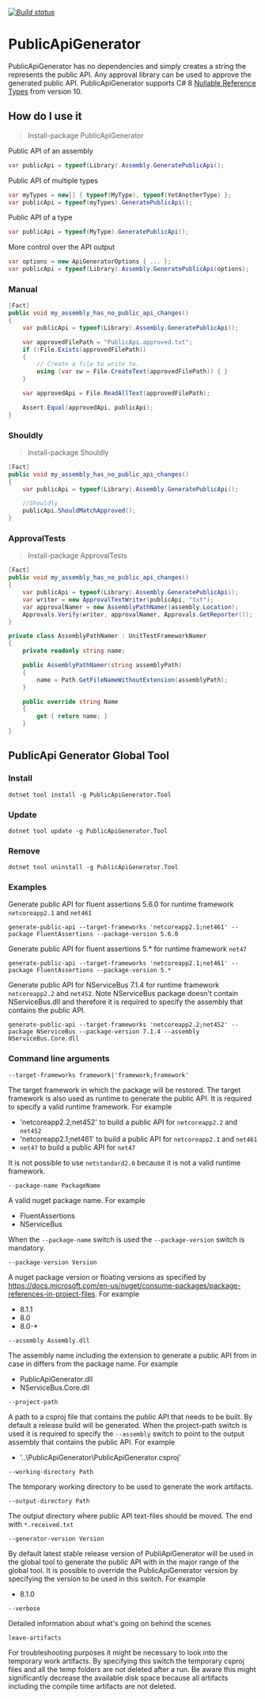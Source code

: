 _[![Build status](https://github.com/PublicApiGenerator/PublicApiGenerator/workflows/.github/workflows/ci.yml/badge.svg)](https://github.com/PublicApiGenerator/PublicApiGenerator/actions)_

# PublicApiGenerator

PublicApiGenerator has no dependencies and simply creates a string the represents the public API. Any approval library can be used to approve the generated public API.
PublicApiGenerator supports C# 8 [Nullable Reference Types](https://docs.microsoft.com/en-us/dotnet/csharp/nullable-references) from version 10.

## How do I use it

> Install-package PublicApiGenerator

Public API of an assembly

``` csharp
var publicApi = typeof(Library).Assembly.GeneratePublicApi();
```

Public API of multiple types

``` csharp
var myTypes = new[] { typeof(MyType), typeof(YetAnotherType) };
var publicApi = typeof(myTypes).GeneratePublicApi();
```

Public API of a type

``` csharp
var publicApi = typeof(MyType).GeneratePublicApi();
```

More control over the API output

``` csharp
var options = new ApiGeneratorOptions { ... };
var publicApi = typeof(Library).Assembly.GeneratePublicApi(options);
```

### Manual

``` csharp
[Fact]
public void my_assembly_has_no_public_api_changes()
{
    var publicApi = typeof(Library).Assembly.GeneratePublicApi();

    var approvedFilePath = "PublicApi.approved.txt";
    if (!File.Exists(approvedFilePath))
    {
        // Create a file to write to.
        using (var sw = File.CreateText(approvedFilePath)) { }
    }

    var approvedApi = File.ReadAllText(approvedFilePath);

    Assert.Equal(approvedApi, publicApi);
}
```

### Shouldly

> Install-package Shouldly

``` csharp
[Fact]
public void my_assembly_has_no_public_api_changes()
{
    var publicApi = typeof(Library).Assembly.GeneratePublicApi();

    //Shouldly
    publicApi.ShouldMatchApproved();
}
```

### ApprovalTests

> Install-package ApprovalTests

``` csharp
[Fact]
public void my_assembly_has_no_public_api_changes()
{
    var publicApi = typeof(Library).Assembly.GeneratePublicApi();
    var writer = new ApprovalTextWriter(publicApi, "txt");
    var approvalNamer = new AssemblyPathNamer(assembly.Location);
    Approvals.Verify(writer, approvalNamer, Approvals.GetReporter());
}

private class AssemblyPathNamer : UnitTestFrameworkNamer
{
    private readonly string name;

    public AssemblyPathNamer(string assemblyPath)
    {
        name = Path.GetFileNameWithoutExtension(assemblyPath);
    }

    public override string Name
    {
        get { return name; }
    }
}
```

## PublicApi Generator Global Tool

### Install

```
dotnet tool install -g PublicApiGenerator.Tool
```

### Update

```
dotnet tool update -g PublicApiGenerator.Tool
```

### Remove

```
dotnet tool uninstall -g PublicApiGenerator.Tool
```

### Examples

Generate public API for fluent assertions 5.6.0 for runtime framework `netcoreapp2.1` and `net461`

```
generate-public-api --target-frameworks 'netcoreapp2.1;net461' --package FluentAssertions --package-version 5.6.0
```

Generate public API for fluent assertions 5.* for runtime framework `net47`

```
generate-public-api --target-frameworks 'netcoreapp2.1;net461' --package FluentAssertions --package-version 5.*
```

Generate public API for NServiceBus 7.1.4 for runtime framework `netcoreapp2.2` and `net452`. Note NServiceBus package doesn't contain NServiceBus.dll and therefore it is required to specify the assembly that contains the public API.

```
generate-public-api --target-frameworks 'netcoreapp2.2;net452' --package NServiceBus --package-version 7.1.4 --assembly NServiceBus.Core.dll
```

### Command line arguments

```
--target-frameworks framework|'framework;framework'
```

The target framework in which the package will be restored. The target framework is also used as runtime to generate the public API. It is required to specify a valid runtime framework. For example

- 'netcoreapp2.2;net452' to build a public API for `netcoreapp2.2` and `net452`
- 'netcoreapp2.1;net461' to build a public API for `netcoreapp2.1` and `net461`
- `net47` to build a public API for `net47`

It is not possible to use `netstandard2.0` because it is not a valid runtime framework.

```
--package-name PackageName
```

A valid nuget package name. For example

- FluentAssertions
- NServiceBus

When the `--package-name` switch is used the `--package-version` switch is mandatory.

```
--package-version Version
```

A nuget package version or floating versions as specified by https://docs.microsoft.com/en-us/nuget/consume-packages/package-references-in-project-files. For example

- 8.1.1
- 8.0
- 8.0-*

```
--assembly Assembly.dll
```

The assembly name including the extension to generate a public API from in case in differs from the package name. For example

- PublicApiGenerator.dll
- NServiceBus.Core.dll

```
--project-path
``` 

A path to a csproj file that contains the public API that needs to be built. By default a release build will be generated. When the project-path switch is used it is required to specify the `--assembly` switch to point to the output assembly that contains the public API. For example

- '..\PublicApiGenerator\PublicApiGenerator.csproj'

```
--working-directory Path
```

The temporary working directory to be used to generate the work artifacts.

```
--output-directory Path
```

The output directory where public API text-files should be moved. The end with `*.received.txt`

```
--generator-version Version
```

By default latest stable release version of PubliApiGenerator will be used in the global tool to generate the public API with in the major range of the global tool. It is possible to override the PublicApiGenerator version by specifying the version to be used in this switch. For example

- 8.1.0

```
--verbose
```

Detailed information about what's going on behind the scenes

```
leave-artifacts
```

For troubleshooting purposes it might be necessary to look into the temporary work artifacts. By specifying this switch the temporary csproj files and all the temp folders are not deleted after a run. Be aware this might significantly decrease the available disk space because all artifacts including the compile time artifacts are not deleted.
